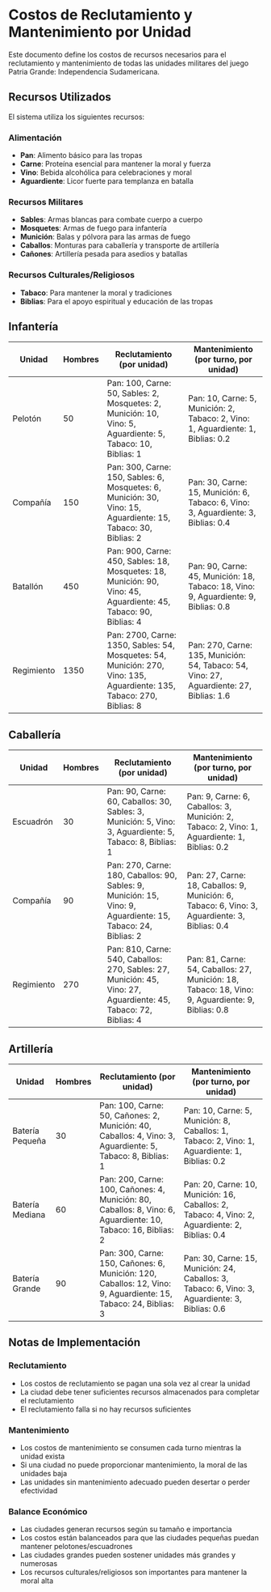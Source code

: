 # Costos de Reclutamiento y Mantenimiento por Unidad

Este documento define los costos de recursos necesarios para el reclutamiento y mantenimiento de todas las unidades militares del juego Patria Grande: Independencia Sudamericana.

## Recursos Utilizados

El sistema utiliza los siguientes recursos:

### Alimentación
- **Pan**: Alimento básico para las tropas
- **Carne**: Proteína esencial para mantener la moral y fuerza
- **Vino**: Bebida alcohólica para celebraciones y moral
- **Aguardiente**: Licor fuerte para templanza en batalla

### Recursos Militares
- **Sables**: Armas blancas para combate cuerpo a cuerpo
- **Mosquetes**: Armas de fuego para infantería
- **Munición**: Balas y pólvora para las armas de fuego
- **Caballos**: Monturas para caballería y transporte de artillería
- **Cañones**: Artillería pesada para asedios y batallas

### Recursos Culturales/Religiosos
- **Tabaco**: Para mantener la moral y tradiciones
- **Biblias**: Para el apoyo espiritual y educación de las tropas

## Infantería

| Unidad      | Hombres | Reclutamiento (por unidad)                                                                              | Mantenimiento (por turno, por unidad)               |
|-------------|---------|---------------------------------------------------------------------------------------------------------|-----------------------------------------------------|
| Pelotón     |   50    | Pan: 100, Carne: 50, Sables: 2, Mosquetes: 2, Munición: 10, Vino: 5, Aguardiente: 5, Tabaco: 10, Biblias: 1  | Pan: 10, Carne: 5, Munición: 2, Tabaco: 2, Vino: 1, Aguardiente: 1, Biblias: 0.2  |
| Compañía    |  150    | Pan: 300, Carne: 150, Sables: 6, Mosquetes: 6, Munición: 30, Vino: 15, Aguardiente: 15, Tabaco: 30, Biblias: 2| Pan: 30, Carne: 15, Munición: 6, Tabaco: 6, Vino: 3, Aguardiente: 3, Biblias: 0.4 |
| Batallón    |  450    | Pan: 900, Carne: 450, Sables: 18, Mosquetes: 18, Munición: 90, Vino: 45, Aguardiente: 45, Tabaco: 90, Biblias: 4| Pan: 90, Carne: 45, Munición: 18, Tabaco: 18, Vino: 9, Aguardiente: 9, Biblias: 0.8|
| Regimiento  | 1350    | Pan: 2700, Carne: 1350, Sables: 54, Mosquetes: 54, Munición: 270, Vino: 135, Aguardiente: 135, Tabaco: 270, Biblias: 8| Pan: 270, Carne: 135, Munición: 54, Tabaco: 54, Vino: 27, Aguardiente: 27, Biblias: 1.6|

## Caballería

| Unidad      | Hombres | Reclutamiento (por unidad)                                                                                        | Mantenimiento (por turno, por unidad)                     |
|-------------|---------|-------------------------------------------------------------------------------------------------------------------|-----------------------------------------------------------|
| Escuadrón   |   30    | Pan: 90, Carne: 60, Caballos: 30, Sables: 3, Munición: 5, Vino: 3, Aguardiente: 5, Tabaco: 8, Biblias: 1          | Pan: 9, Carne: 6, Caballos: 3, Munición: 2, Tabaco: 2, Vino: 1, Aguardiente: 1, Biblias: 0.2     |
| Compañía    |   90    | Pan: 270, Carne: 180, Caballos: 90, Sables: 9, Munición: 15, Vino: 9, Aguardiente: 15, Tabaco: 24, Biblias: 2      | Pan: 27, Carne: 18, Caballos: 9, Munición: 6, Tabaco: 6, Vino: 3, Aguardiente: 3, Biblias: 0.4   |
| Regimiento  |  270    | Pan: 810, Carne: 540, Caballos: 270, Sables: 27, Munición: 45, Vino: 27, Aguardiente: 45, Tabaco: 72, Biblias: 4   | Pan: 81, Carne: 54, Caballos: 27, Munición: 18, Tabaco: 18, Vino: 9, Aguardiente: 9, Biblias: 0.8|

## Artillería

| Unidad           | Hombres | Reclutamiento (por unidad)                                                                                                  | Mantenimiento (por turno, por unidad)            |
|------------------|---------|----------------------------------------------------------------------------------------------------------------------------|--------------------------------------------------|
| Batería Pequeña  |   30    | Pan: 100, Carne: 50, Cañones: 2, Munición: 40, Caballos: 4, Vino: 3, Aguardiente: 5, Tabaco: 8, Biblias: 1                 | Pan: 10, Carne: 5, Munición: 8, Caballos: 1, Tabaco: 2, Vino: 1, Aguardiente: 1, Biblias: 0.2   |
| Batería Mediana  |   60    | Pan: 200, Carne: 100, Cañones: 4, Munición: 80, Caballos: 8, Vino: 6, Aguardiente: 10, Tabaco: 16, Biblias: 2              | Pan: 20, Carne: 10, Munición: 16, Caballos: 2, Tabaco: 4, Vino: 2, Aguardiente: 2, Biblias: 0.4 |
| Batería Grande   |   90    | Pan: 300, Carne: 150, Cañones: 6, Munición: 120, Caballos: 12, Vino: 9, Aguardiente: 15, Tabaco: 24, Biblias: 3            | Pan: 30, Carne: 15, Munición: 24, Caballos: 3, Tabaco: 6, Vino: 3, Aguardiente: 3, Biblias: 0.6 |

## Notas de Implementación

### Reclutamiento
- Los costos de reclutamiento se pagan una sola vez al crear la unidad
- La ciudad debe tener suficientes recursos almacenados para completar el reclutamiento
- El reclutamiento falla si no hay recursos suficientes

### Mantenimiento
- Los costos de mantenimiento se consumen cada turno mientras la unidad exista
- Si una ciudad no puede proporcionar mantenimiento, la moral de las unidades baja
- Las unidades sin mantenimiento adecuado pueden desertar o perder efectividad

### Balance Económico
- Las ciudades generan recursos según su tamaño e importancia
- Los costos están balanceados para que las ciudades pequeñas puedan mantener pelotones/escuadrones
- Las ciudades grandes pueden sostener unidades más grandes y numerosas
- Los recursos culturales/religiosos son importantes para mantener la moral alta